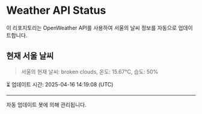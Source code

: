 
# Weather API Status

이 리포지토리는 OpenWeather API를 사용하여 서울의 날씨 정보를 자동으로 업데이트합니다.

## 현재 서울 날씨
> 서울의 현재 날씨: broken clouds, 온도: 15.67°C, 습도: 50%

⏳ 업데이트 시간: 2025-04-16 14:19:08 (UTC)

---
자동 업데이트 봇에 의해 관리됩니다.
